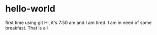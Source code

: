 # hello-world
first time using git
Hi, it's 7:50 am and I am tired. I am in need of some breakfast. That is all
